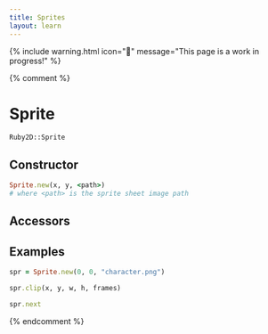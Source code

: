 ```yaml
---
title: Sprites
layout: learn
---
```


{% include warning.html icon="🚧" message="This page is a work in progress!" %}

{% comment %}

# Sprite

`Ruby2D::Sprite`

## Constructor

```ruby
Sprite.new(x, y, <path>)
# where <path> is the sprite sheet image path
```

## Accessors

## Examples

```ruby
spr = Sprite.new(0, 0, "character.png")

spr.clip(x, y, w, h, frames)

spr.next
```

{% endcomment %}
